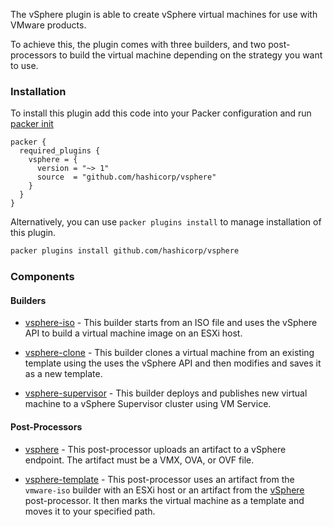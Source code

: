 The vSphere plugin is able to create vSphere virtual machines for use with VMware products.

To achieve this, the plugin comes with three builders, and two post-processors to build the virtual
machine depending on the strategy you want to use.

### Installation

To install this plugin add this code into your Packer configuration and run [packer init](/packer/docs/commands/init)

```hcl
packer {
  required_plugins {
    vsphere = {
      version = "~> 1"
      source  = "github.com/hashicorp/vsphere"
    }
  }
}
```

Alternatively, you can use `packer plugins install` to manage installation of this plugin.

```sh
packer plugins install github.com/hashicorp/vsphere
```

### Components

#### Builders

- [vsphere-iso](/packer/integrations/hashicorp/vsphere/latest/components/builder/vsphere-iso) - This
  builder starts from an ISO file and uses the vSphere API to build a virtual machine image on
  an ESXi host.

- [vsphere-clone](/packer/integrations/hashicorp/vsphere/latest/components/builder/vsphere-clone) -
  This builder clones a virtual machine from an existing template using the uses the vSphere API and
  then modifies and saves it as a new template.

- [vsphere-supervisor](/packer/integrations/hashicorp/vsphere/latest/components/builder/vsphere-supervisor) -
  This builder deploys and publishes new virtual machine to a vSphere Supervisor cluster using VM
  Service.

#### Post-Processors

- [vsphere](/packer/integrations/hashicorp/vsphere/latest/components/post-processor/vsphere) - This
  post-processor uploads an artifact to a vSphere endpoint. The artifact must be a VMX, OVA, or OVF
  file.

- [vsphere-template](/packer/integrations/hashicorp/vsphere/latest/components/post-processor/vsphere-template) - This post-processor uses an artifact from the `vmware-iso` builder with an ESXi host or an
  artifact from the [vSphere](/packer/plugins/post-processors/vsphere/vsphere) post-processor. It
  then marks the virtual machine as a template and moves it to your specified path.

